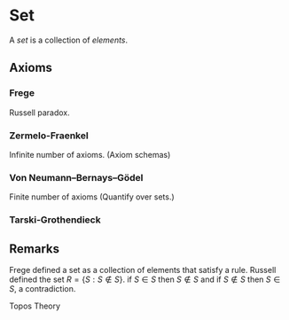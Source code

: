 # Set

A _set_ is a collection of _elements_.

## Axioms

### Frege

Russell paradox.

### Zermelo-Fraenkel

Infinite number of axioms. (Axiom schemas)

### Von Neumann–Bernays–Gödel

Finite number of axioms (Quantify over sets.)

### Tarski-Grothendieck 

## Remarks

Frege defined a set as a collection of elements that satisfy a rule.
Russell defined the set $R = \{S : S\notin S\}$.
if $S\in S$ then $S\notin S$ and if $S\notin S$ then $S\in S$,
a contradiction.

Topos Theory
